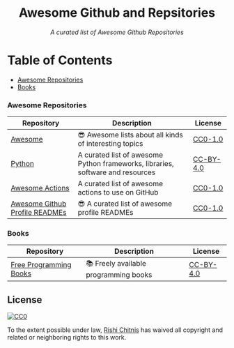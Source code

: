 <div align=center>
  
  # Awesome Github and Repsitories
  *A curated list of Awesome Github Repositories*
</div>

# Table of Contents

* [Awesome Repositories](###Awesome-Repositories)
* [Books](###Books)




### Awesome Repositories

Repository  |   Description |   License |
|---|---|---|
|   [Awesome](https://github.com/sindresorhus/awesome)  |   😎 Awesome lists about all kinds of interesting topics  |   [CC0-1.0](https://creativecommons.org/publicdomain/zero/1.0/legalcode) |
|   [Python](https://github.com/vinta/awesome-python)   |   A curated list of awesome Python frameworks, libraries, software and resources  |   [CC-BY-4.0](https://creativecommons.org/licenses/by/4.0/ ) |
|   [Awesome Actions](https://github.com/sdras/awesome-actions) | A curated list of awesome actions to use on GitHub | [CC0-1.0](https://creativecommons.org/publicdomain/zero/1.0/legalcode) |
|   [Awesome Github Profile READMEs](https://github.com/abhisheknaidu/awesome-github-profile-readmes) |  😎 A curated list of awesome profile READMEs | [CC0-1.0](https://creativecommons.org/publicdomain/zero/1.0/legalcode) |

### Books
Repository  |   Description |   License |
|---|---|---|
|   [Free Programming Books](https://github.com/EbookFoundation/free-programming-books)  |   :books: Freely available programming books  |   [CC-BY-4.0](https://creativecommons.org/licenses/by/4.0/ ) |


## License

[![CC0](https://licensebuttons.net/p/zero/1.0/88x31.png)](https://creativecommons.org/publicdomain/zero/1.0/)

To the extent possible under law, [Rishi Chitnis](https://rishichitnis007@yahoo.com/) has waived all copyright and related or neighboring rights to this work.
